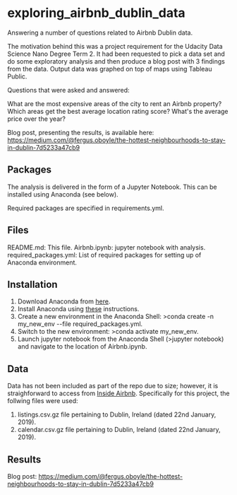# exploring_airbnb_dublin_data
Answering a number of questions related to Airbnb Dublin data.

The motivation behind this was a project requirement for the Udacity Data Science Nano Degree Term 2. It had been requested to pick a data set and do some exploratory analysis and then produce a blog post with 3 findings from the data. Output data was graphed on top of maps using Tableau Public.

Questions that were asked and answered:

What are the most expensive areas of the city to rent an Airbnb property?
Which areas get the best average location rating score?
What's the average price over the year?

Blog post, presenting the results, is available here: https://medium.com/@fergus.oboyle/the-hottest-neighbourhoods-to-stay-in-dublin-7d5233a47cb9

## Packages

The analysis is delivered in the form of a Jupyter Notebook. This can be installed using Anaconda (see below).

Required packages are specified in requirements.yml.

## Files

README.md: This file.
Airbnb.ipynb: jupyter notebook with analysis.
required_packages.yml: List of required packages for setting up of Anaconda environment.

## Installation

1. Download Anaconda from [here](https://www.anaconda.com/distribution/).
2. Install Anaconda using [these](https://docs.anaconda.com/anaconda/install/) instructions.
3. Create a new environment in the Anaconda Shell: >conda create -n my_new_env --file required_packages.yml.
4. Switch to the new environment: >conda activate my_new_env.
5. Launch jupyter notebook from the Anaconda Shell (>jupyter notebook) and navigate to the location of Airbnb.ipynb.

## Data

Data has not been included as part of the repo due to size; however, it is straighforward to access from [Inside Airbnb](http://insideairbnb.com/get-the-data.html). Specifically for this project, the follwing files were used:

1. listings.csv.gz file pertaining to Dublin, Ireland (dated 22nd January, 2019).
2. calendar.csv.gz file pertaining to Dublin, Ireland (dated 22nd January, 2019).

## Results

Blog post: https://medium.com/@fergus.oboyle/the-hottest-neighbourhoods-to-stay-in-dublin-7d5233a47cb9
